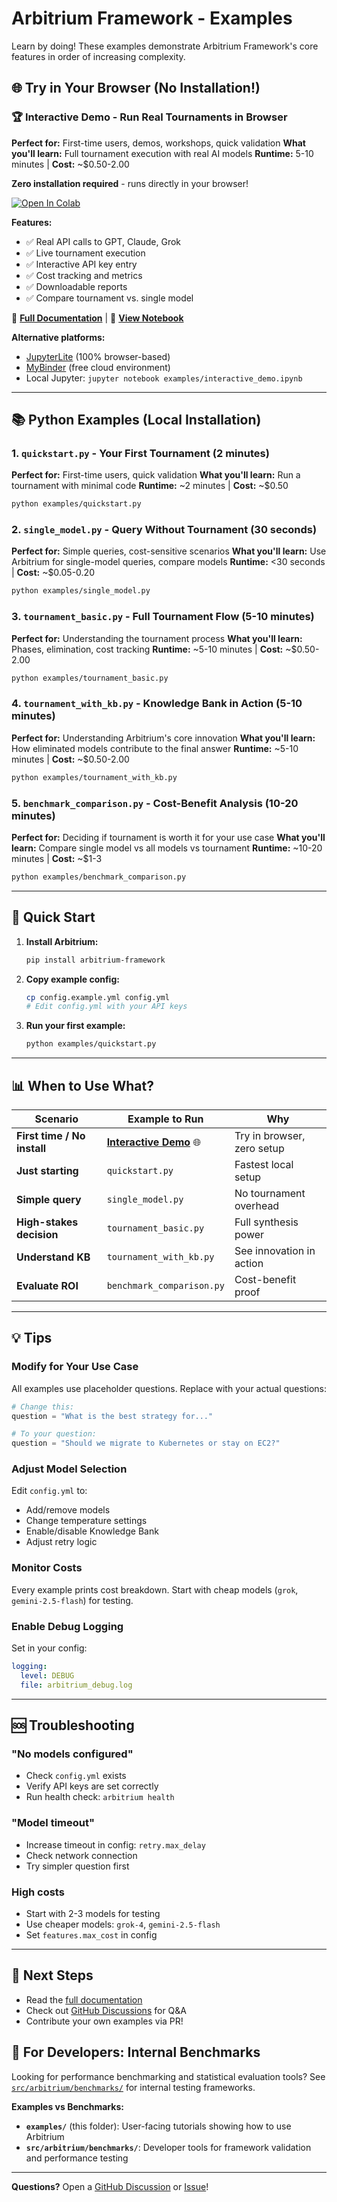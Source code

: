 # Arbitrium Framework - Examples

Learn by doing! These examples demonstrate Arbitrium Framework's core features in order of increasing complexity.

## 🌐 Try in Your Browser (No Installation!)

### 🏆 **Interactive Demo** - Run Real Tournaments in Browser

**Perfect for:** First-time users, demos, workshops, quick validation
**What you'll learn:** Full tournament execution with real AI models
**Runtime:** 5-10 minutes | **Cost:** ~$0.50-2.00

**Zero installation required** - runs directly in your browser!

[![Open In Colab](https://colab.research.google.com/assets/colab-badge.svg)](https://colab.research.google.com/github/arbitrium-framework/arbitrium/blob/main/examples/interactive_demo.ipynb)

**Features:**
- ✅ Real API calls to GPT, Claude, Grok
- ✅ Live tournament execution
- ✅ Interactive API key entry
- ✅ Cost tracking and metrics
- ✅ Downloadable reports
- ✅ Compare tournament vs. single model

📖 **[Full Documentation](./INTERACTIVE_DEMO.md)** | 📓 **[View Notebook](./interactive_demo.ipynb)**

**Alternative platforms:**
- [JupyterLite](https://jupyterlite.github.io/demo) (100% browser-based)
- [MyBinder](https://mybinder.org) (free cloud environment)
- Local Jupyter: `jupyter notebook examples/interactive_demo.ipynb`

---

## 📚 Python Examples (Local Installation)

### 1. `quickstart.py` - Your First Tournament (2 minutes)
**Perfect for:** First-time users, quick validation
**What you'll learn:** Run a tournament with minimal code
**Runtime:** ~2 minutes | **Cost:** ~$0.50

```bash
python examples/quickstart.py
```

### 2. `single_model.py` - Query Without Tournament (30 seconds)
**Perfect for:** Simple queries, cost-sensitive scenarios
**What you'll learn:** Use Arbitrium for single-model queries, compare models
**Runtime:** <30 seconds | **Cost:** ~$0.05-0.20

```bash
python examples/single_model.py
```

### 3. `tournament_basic.py` - Full Tournament Flow (5-10 minutes)
**Perfect for:** Understanding the tournament process
**What you'll learn:** Phases, elimination, cost tracking
**Runtime:** ~5-10 minutes | **Cost:** ~$0.50-2.00

```bash
python examples/tournament_basic.py
```

### 4. `tournament_with_kb.py` - Knowledge Bank in Action (5-10 minutes)
**Perfect for:** Understanding Arbitrium's core innovation
**What you'll learn:** How eliminated models contribute to the final answer
**Runtime:** ~5-10 minutes | **Cost:** ~$0.50-2.00

```bash
python examples/tournament_with_kb.py
```

### 5. `benchmark_comparison.py` - Cost-Benefit Analysis (10-20 minutes)
**Perfect for:** Deciding if tournament is worth it for your use case
**What you'll learn:** Compare single model vs all models vs tournament
**Runtime:** ~10-20 minutes | **Cost:** ~$1-3

```bash
python examples/benchmark_comparison.py
```

---

## 🚀 Quick Start

1. **Install Arbitrium:**
   ```bash
   pip install arbitrium-framework
   ```

2. **Copy example config:**
   ```bash
   cp config.example.yml config.yml
   # Edit config.yml with your API keys
   ```

3. **Run your first example:**
   ```bash
   python examples/quickstart.py
   ```

---

## 📊 When to Use What?

| Scenario | Example to Run | Why |
|----------|---------------|-----|
| **First time / No install** | **[Interactive Demo](./INTERACTIVE_DEMO.md)** 🌐 | Try in browser, zero setup |
| **Just starting** | `quickstart.py` | Fastest local setup |
| **Simple query** | `single_model.py` | No tournament overhead |
| **High-stakes decision** | `tournament_basic.py` | Full synthesis power |
| **Understand KB** | `tournament_with_kb.py` | See innovation in action |
| **Evaluate ROI** | `benchmark_comparison.py` | Cost-benefit proof |

---

## 💡 Tips

### Modify for Your Use Case
All examples use placeholder questions. Replace with your actual questions:

```python
# Change this:
question = "What is the best strategy for..."

# To your question:
question = "Should we migrate to Kubernetes or stay on EC2?"
```

### Adjust Model Selection
Edit `config.yml` to:
- Add/remove models
- Change temperature settings
- Enable/disable Knowledge Bank
- Adjust retry logic

### Monitor Costs
Every example prints cost breakdown. Start with cheap models (`grok`, `gemini-2.5-flash`) for testing.

### Enable Debug Logging
Set in your config:
```yaml
logging:
  level: DEBUG
  file: arbitrium_debug.log
```

---

## 🆘 Troubleshooting

### "No models configured"
- Check `config.yml` exists
- Verify API keys are set correctly
- Run health check: `arbitrium health`

### "Model timeout"
- Increase timeout in config: `retry.max_delay`
- Check network connection
- Try simpler question first

### High costs
- Start with 2-3 models for testing
- Use cheaper models: `grok-4`, `gemini-2.5-flash`
- Set `features.max_cost` in config

---

## 📖 Next Steps

- Read the [full documentation](../README.md)
- Check out [GitHub Discussions](https://github.com/arbitrium-framework/arbitrium/discussions) for Q&A
- Contribute your own examples via PR!

## 🔬 For Developers: Internal Benchmarks

Looking for performance benchmarking and statistical evaluation tools?
See [`src/arbitrium/benchmarks/`](../src/arbitrium/benchmarks/) for internal testing frameworks.

**Examples vs Benchmarks:**
- **`examples/`** (this folder): User-facing tutorials showing how to use Arbitrium
- **`src/arbitrium/benchmarks/`**: Developer tools for framework validation and performance testing

---

**Questions?** Open a [GitHub Discussion](https://github.com/arbitrium-framework/arbitrium/discussions) or [Issue](https://github.com/arbitrium-framework/arbitrium/issues)!
